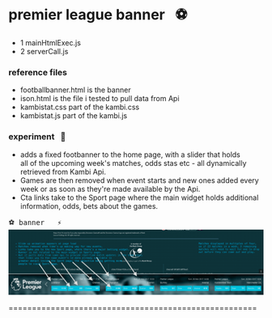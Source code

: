 # premier league banner &nbsp; :soccer:
- 1 mainHtmlExec.js
- 2 serverCall.js

### reference files
- footballbanner.html is the banner
- ison.html is the file i tested to pull data from Api
- kambistat.css part of the kambi.css
- kambistat.js part of the kambi.js

### experiment  &nbsp; :monkey:
- adds a fixed footbanner to the home page, with a slider that holds    
  all of the upcoming week's matches, odds stas etc - all dynamically retrieved from Kambi Api.    
- Games are then removed when event starts and new ones added every week or as soon as they're made available
  by the Api.    
- Cta links take to the Sport page where the main widget holds additional information, odds, bets about the games.


  


<kbd>:soccer: banner &nbsp; :zap:</kbd>
![](images/FixedFootbanner.png)

=====================================================











